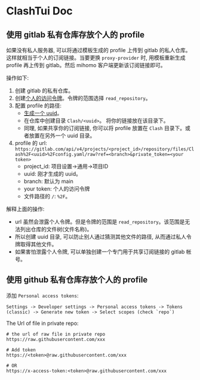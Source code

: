 # ClashTui Doc

## 使用 gitlab 私有仓库存放个人的 profile

如果没有私人服务器, 可以将通过模板生成的 profile 上传到 gitlab 的私人仓库。这样就相当于个人的订阅链接。当要更换 `proxy-provider` 时, 用模板重新生成 profile 再上传到 gitlab。然后 mihomo 客户端更新该订阅链接即可。

操作如下:
1.  创建 gitlab 的私有仓库。
2.  创建[个人的访问令牌](https://gitlab.com/-/user_settings/personal_access_tokens)。令牌的范围选择 `read_repository`。
3.  配置 profile 的路径:
    -   [生成一个 uuid](https://www.uuidgenerator.net/)。
    -   在仓库中创建目录 `Clash/<uuid>`。 将你的链接放在该目录下。
    -   同理, 如果共享你的订阅链接, 你可以将 profile 放置在 `Clash` 目录下。或者放置在另外一个 uuid 目录。
4.  profile 的 url: `https://gitlab.com/api/v4/projects/<project_id>/repository/files/Clash%2F<uuid>%2Fconfig.yaml/raw?ref=<branch>&private_token=<your token>`
    -   project_id: 项目设置->通用->项目ID
    -   uuid: 刚才生成的 uuid。
    -   branch: 默认为 main
    -   your token: 个人的访问令牌
    -   文件路径的 `/`: `%2F`。

解释上面的操作:
-   url 虽然会泄露个人令牌。但是令牌的范围是 `read_repository`。该范围是无法列出仓库的文件树(文件名称)。
-   所以创建 uuid 目录, 可以防止别人通过猜测其他文件的路径, 从而通过私人令牌取得其他文件。
-   如果害怕泄露个人令牌, 可以单独创建一个专门用于共享订阅链接的 gitlab 帐号。

## 使用 github 私有仓库存放个人的 profile

添加 `Personal access tokens`:

```
Settings -> Developer settings -> Personal access tokens -> Tokens (classic) -> Generate new token -> Select scopes (check `repo`)
```

The Url of file in private repo:

```
# the url of raw file in private repo
https://raw.githubusercontent.com/xxx

# Add token
https://<token>@raw.githubusercontent.com/xxx

# OR
https://x-access-token:<token>@raw.githubusercontent.com/xxx
```
